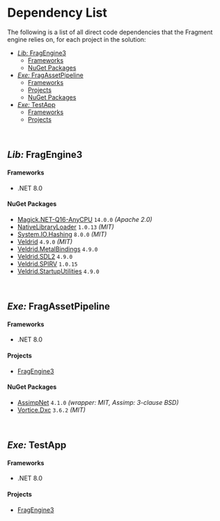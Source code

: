 <h1>Dependency List</h1>

The following is a list of all direct code dependencies that the Fragment engine relies on, for each project in the solution:

- [_Lib:_ FragEngine3](#lib-fragengine3)
    - [Frameworks](#frameworks)
    - [NuGet Packages](#nuget-packages)
- [_Exe:_ FragAssetPipeline](#exe-fragassetpipeline)
    - [Frameworks](#frameworks-1)
    - [Projects](#projects)
    - [NuGet Packages](#nuget-packages-1)
- [_Exe:_ TestApp](#exe-testapp)
    - [Frameworks](#frameworks-2)
    - [Projects](#projects-1)

<br>


## _Lib:_ FragEngine3

#### Frameworks
- .NET 8.0

#### NuGet Packages
- [Magick.NET-Q16-AnyCPU](https://www.nuget.org/packages/Magick.NET-Q16-AnyCPU) `14.0.0` _(Apache 2.0)_
- [NativeLibraryLoader](https://www.nuget.org/packages/NativeLibraryLoader) `1.0.13` _(MIT)_
- [System.IO.Hashing](https://www.nuget.org/packages/System.IO.Hashing) `8.0.0` _(MIT)_
- [Veldrid](https://www.nuget.org/packages/Veldrid/) `4.9.0` _(MIT)_
- [Veldrid.MetalBindings](https://www.nuget.org/packages/Veldrid.MetalBindings) `4.9.0`
- [Veldrid.SDL2](https://www.nuget.org/packages/Veldrid.SDL2) `4.9.0`
- [Veldrid.SPIRV](https://www.nuget.org/packages/Veldrid.SPIRV) `1.0.15`
- [Veldrid.StartupUtilities](https://www.nuget.org/packages/Veldrid.StartupUtilities) `4.9.0`

<br>


## _Exe:_ FragAssetPipeline

#### Frameworks
- .NET 8.0

#### Projects
- [FragEngine3](#lib-fragengine3)

#### NuGet Packages
- [AssimpNet](https://www.nuget.org/packages/AssimpNet) `4.1.0` _(wrapper: MIT, Assimp: 3-clause BSD)_
- [Vortice.Dxc](https://www.nuget.org/packages/Vortice.Dxc/3.6.0-beta) `3.6.2` _(MIT)_

<br>


## _Exe:_ TestApp

#### Frameworks
- .NET 8.0

#### Projects
- [FragEngine3](#lib-fragengine3)
